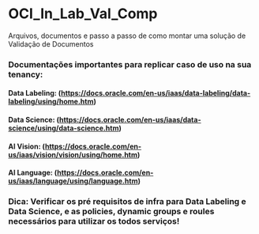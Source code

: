 # OCI_In_Lab_Val_Comp
Arquivos, documentos e passo a passo de como montar uma solução de Validação de Documentos

### Documentações importantes para replicar caso de uso na sua tenancy:

#### Data Labeling: (https://docs.oracle.com/en-us/iaas/data-labeling/data-labeling/using/home.htm)

#### Data Science: (https://docs.oracle.com/en-us/iaas/data-science/using/data-science.htm)

#### AI Vision: (https://docs.oracle.com/en-us/iaas/vision/vision/using/home.htm)

#### AI Language: (https://docs.oracle.com/en-us/iaas/language/using/language.htm)

### Dica: Verificar os pré requisitos de infra para Data Labeling e Data Science, e as policies, dynamic groups e roules necessários para utilizar os todos serviços!
